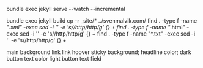 bundle exec jekyll serve --watch --incremental

bundle exec jekyll build
cp -r _site/* ../svenmalvik.com/
find . -type f -name "*.xml" -exec sed -i '' -e 's/\/http/http/g' {} +
find . -type f -name "*.html" -exec sed -i '' -e 's/\/http/http/g' {} +
find . -type f -name "*.txt" -exec sed -i '' -e 's/\/http/http/g' {} +




main background
link
link hoover
sticky background; headline color; dark button
text color
light button
text field


